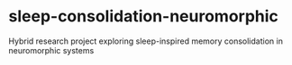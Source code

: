 # sleep-consolidation-neuromorphic
Hybrid research project exploring sleep-inspired memory consolidation in neuromorphic systems
